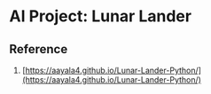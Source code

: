 # AI Project: Lunar Lander

## Reference

1. [https://aayala4.github.io/Lunar-Lander-Python/](https://aayala4.github.io/Lunar-Lander-Python/)
